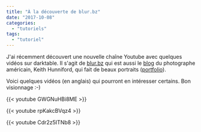 ```yaml
---
title: "À la découverte de blur.bz"
date: "2017-10-08"
categories: 
  - "tutoriels"
tags: 
  - "tutoriel"
---
```


J'ai récemment découvert une nouvelle chaîne Youtube avec quelques vidéos sur darktable. Il s'agit de [blur.bz](https://www.youtube.com/channel/UCM8XE_Gv3Ui5s4F-5TW16jg) qui est aussi le [blog](https://blur.bz/) du photographe américain, Keith Hunniford, qui fait de beaux portraits ([portfolio](https://www.keiferhunnifordphotography.com/)).

Voici quelques vidéos (en anglais) qui pourront en intéresser certains. Bon visionnage :-)

{{< youtube GWGNuHBi8ME >}}

{{< youtube rpKakcBVqz4 >}}

{{< youtube Cdr2z5ITNb8 >}}
